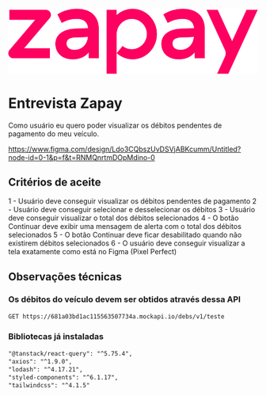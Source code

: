 ![logo Zapay](./public/logo.svg)

# Entrevista Zapay

Como usuário eu quero poder visualizar os débitos pendentes de pagamento do meu veículo.

https://www.figma.com/design/Ldo3CQbszUvDSVjABKcumm/Untitled?node-id=0-1&p=f&t=RNMQnrtmDOpMdino-0

## Critérios de aceite

1 - Usuário deve conseguir visualizar os débitos pendentes de pagamento
2 - Usuário deve conseguir selecionar e desselecionar os débitos
3 - Usuário deve conseguir visualizar o total dos débitos selecionados
4 - O botão Continuar deve exibir uma mensagem de alerta com o total dos débitos selecionados
5 - O botão Continuar deve ficar desabilitado quando não existirem débitos selecionados
6 - O usuário deve conseguir visualizar a tela exatamente como está no Figma (Pixel Perfect)

## Observações técnicas

### Os débitos do veículo devem ser obtidos através dessa API

```
GET https://681a03bd1ac115563507734a.mockapi.io/debs/v1/teste
```

### Bibliotecas já instaladas

```
"@tanstack/react-query": "^5.75.4",
"axios": "^1.9.0",
"lodash": "^4.17.21",
"styled-components": "^6.1.17",
"tailwindcss": "^4.1.5"
```
